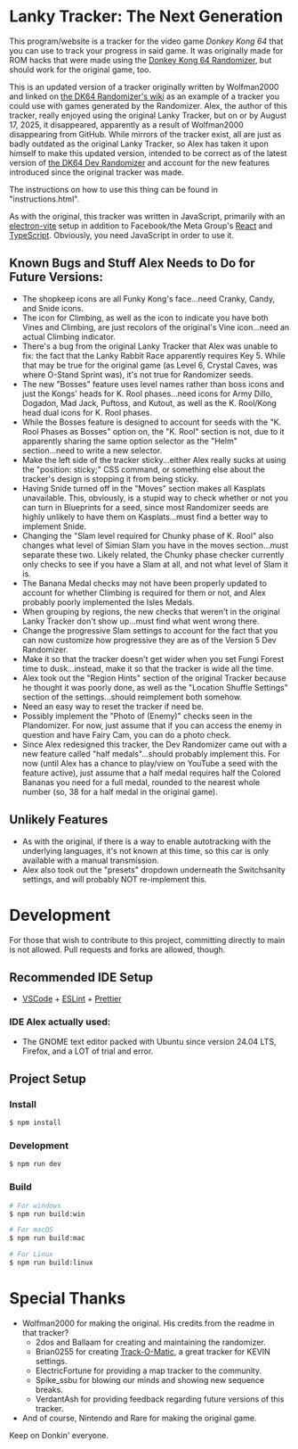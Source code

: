 # Lanky Tracker: The Next Generation

This program/website is a tracker for the video game *Donkey Kong 64* that you can use to track your progress in said game. It was originally made for ROM hacks that were made using the [Donkey Kong 64 Randomizer](https://dk64randomizer.com/), but should work for the original game, too.

This is an updated version of a tracker originally written by Wolfman2000 and linked on [the DK64 Randomizer's wiki](https://dev.dk64randomizer.com/wiki/index.html?title=Trackers#lanky-tracker) as an example of a tracker you could use with games generated by the Randomizer. Alex, the author of this tracker, really enjoyed using the original Lanky Tracker, but on or by August 17, 2025, it disappeared, apparently as a result of Wolfman2000 disappearing from GitHub. While mirrors of the tracker exist, all are just as badly outdated as the original Lanky Tracker, so Alex has taken it upon himself to make this updated version, intended to be correct as of the latest version of [the DK64 Dev Randomizer](https://dev.dk64randomizer.com) and account for the new features introduced since the original tracker was made.

The instructions on how to use this thing can be found in "instructions.html".

As with the original, this tracker was written in JavaScript, primarily with an [electron-vite](https://electron-vite.org/) setup in addition to Facebook/the Meta Group's [React](https://reactjs.org/) and [TypeScript](https://www.typescriptlang.org/). Obviously, you need JavaScript in order to use it.

## Known Bugs and Stuff Alex Needs to Do for Future Versions:
- The shopkeep icons are all Funky Kong's face...need Cranky, Candy, and Snide icons.
- The icon for Climbing, as well as the icon to indicate you have both Vines and Climbing, are just recolors of the original's Vine icon...need an actual Climbing indicator.
- There's a bug from the original Lanky Tracker that Alex was unable to fix: the fact that the Lanky Rabbit Race apparently requires Key 5. While that may be true for the original game (as Level 6, Crystal Caves, was where O-Stand Sprint was), it's not true for Randomizer seeds.
- The new "Bosses" feature uses level names rather than boss icons and just the Kongs' heads for K. Rool phases...need icons for Army Dillo, Dogadon, Mad Jack, Puftoss, and Kutout, as well as the K. Rool/Kong head dual icons for K. Rool phases.
- While the Bosses feature is designed to account for seeds with the "K. Rool Phases as Bosses" option on, the "K. Rool" section is not, due to it apparently sharing the same option selector as the "Helm" section...need to write a new selector.
- Make the left side of the tracker sticky...either Alex really sucks at using the "position: sticky;" CSS command, or something else about the tracker's design is stopping it from being sticky.
- Having Snide turned off in the "Moves" section makes all Kasplats unavailable. This, obviously, is a stupid way to check whether or not you can turn in Blueprints for a seed, since most Randomizer seeds are highly unlikely to have them on Kasplats...must find a better way to implement Snide.
- Changing the "Slam level required for Chunky phase of K. Rool" also changes what level of Simian Slam you have in the moves section...must separate these two. Likely related, the Chunky phase checker currently only checks to see if you have a Slam at all, and not what level of Slam it is.
- The Banana Medal checks may not have been properly updated to account for whether Climbing is required for them or not, and Alex probably poorly implemented the Isles Medals.
- When grouping by regions, the new checks that weren't in the original Lanky Tracker don't show up...must find what went wrong there.
- Change the progressive Slam settings to account for the fact that you can now customize how progressive they are as of the Version 5 Dev Randomizer.
- Make it so that the tracker doesn't get wider when you set Fungi Forest time to dusk...instead, make it so that the tracker is wide all the time.
- Alex took out the "Region Hints" section of the original Tracker because he thought it was poorly done, as well as the "Location Shuffle Settings" section of the settings...should reimplement both somehow.
- Need an easy way to reset the tracker if need be.
- Possibly implement the "Photo of (Enemy)" checks seen in the Plandomizer. For now, just assume that if you can access the enemy in question and have Fairy Cam, you can do a photo check.
- Since Alex redesigned this tracker, the Dev Randomizer came out with a new feature called "half medals"...should probably implement this. For now (until Alex has a chance to play/view on YouTube a seed with the feature active), just assume that a half medal requires half the Colored Bananas you need for a full medal, rounded to the nearest whole number (so, 38 for a half medal in the original game).

## Unlikely Features
- As with the original, if there is a way to enable autotracking with the underlying languages, it's not known at this time, so this car is only available with a manual transmission.
- Alex also took out the "presets" dropdown underneath the Switchsanity settings, and will probably NOT re-implement this.

# Development

For those that wish to contribute to this project, committing directly to main is not allowed. Pull requests and forks are allowed, though.

## Recommended IDE Setup

- [VSCode](https://code.visualstudio.com/) + [ESLint](https://marketplace.visualstudio.com/items?itemName=dbaeumer.vscode-eslint) + [Prettier](https://marketplace.visualstudio.com/items?itemName=esbenp.prettier-vscode)

### IDE Alex actually used:
- The GNOME text editor packed with Ubuntu since version 24.04 LTS, Firefox, and a LOT of trial and error.

## Project Setup

### Install

```bash
$ npm install
```

### Development

```bash
$ npm run dev
```

### Build

```bash
# For windows
$ npm run build:win

# For macOS
$ npm run build:mac

# For Linux
$ npm run build:linux
```

# Special Thanks

- Wolfman2000 for making the original. His credits from the readme in that tracker?
  - 2dos and Ballaam for creating and maintaining the randomizer.
  - Brian0255 for creating [Track-O-Matic](https://github.com/Brian0255/Track-O-Matic), a great tracker for KEVIN settings.
  - ElectricFortune for providing a map tracker to the community.
  - Spike_ssbu for blowing our minds and showing new sequence breaks.
  - VerdantAsh for providing feedback regarding future versions of this tracker.
- And of course, Nintendo and Rare for making the original game.

Keep on Donkin' everyone.
